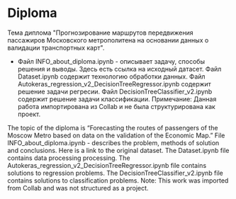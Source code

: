 # Diploma
Тема диплома "Прогнозирование маршрутов передвижения пассажиров Московского метрополитена на основании данных о валидации транспортных карт".
- Файл INFO_about_diploma.ipynb - описывает задачу, способы решения и выводы. Здесь есть ссылка на исходный датасет.
Файл Dataset.ipynb содержит технологию обработки данных.
Файл Autokeras_regression_v2_DecisionTreeRegressor.ipynb содержит решение задачи регресии.
Файл DecisionTreeClassifier_v2.ipynb содержит решение задачи классификации.
Примечание: Данная работа импортирована из Collab и не была структурирована как проект. 

The topic of the diploma is “Forecasting the routes of passengers of the Moscow Metro based on data on the validation of the Economic Map.”
File INFO_about_diploma.ipynb - describes the problem, methods of solution and conclusions. Here is a link to the original dataset.
The Dataset.ipynb file contains data processing processing.
The Autokeras_regression_v2_DecisionTreeRegressor.ipynb file contains solutions to regression problems.
The DecisionTreeClassifier_v2.ipynb file contains solutions to classification problems.
Note: This work was imported from Collab and was not structured as a project.
